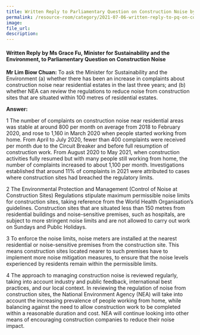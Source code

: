 ```yaml
---  
title: Written Reply to Parliamentary Question on Construction Noise by Ms Grace Fu, Minister for Sustainability and the Environment 
permalink: /resource-room/category/2021-07-06-written-reply-to-pq-on-construction-noise/
image:  
file_url:  
description:  
---  
```


#### Written Reply by Ms Grace Fu, Minister for Sustainability and the Environment, to Parliamentary Question on Construction Noise

**Mr Lim Biow Chuan:** To ask the Minister for Sustainability and the Environment (a) whether there has been an increase in complaints about construction noise near residential estates in the last three years; and (b) whether NEA can review the regulations to reduce noise from construction sites that are situated within 100 metres of residential estates.

**Answer:**

1 The number of complaints on construction noise near residential areas was stable at around 800 per month on average from 2018 to February 2020, and rose to 1,160 in March 2020 when people started working from home. From April to July 2020, fewer than 400 complaints were received per month due to the Circuit Breaker and before full resumption of construction work. From August 2020 to May 2021, when construction activities fully resumed but with many people still working from home, the number of complaints increased to about 1,100 per month. Investigations established that around 11% of complaints in 2021 were attributed to cases where construction sites had breached the regulatory limits.

2 The Environmental Protection and Management (Control of Noise at Construction Sites) Regulations stipulate maximum permissible noise limits for construction sites, taking reference from the World Health Organisation’s guidelines. Construction sites that are situated less than 150 metres from residential buildings and noise-sensitive premises, such as hospitals, are subject to more stringent noise limits and are not allowed to carry out work on Sundays and Public Holidays. 

3 To enforce the noise limits, noise meters are installed at the nearest residential or noise-sensitive premises from the construction site. This means construction sites located nearer to such premises have to implement more noise mitigation measures, to ensure that the noise levels experienced by residents remain within the permissible limits.

4 The approach to managing construction noise is reviewed regularly, taking into account industry and public feedback, international best practices, and our local context. In reviewing the regulation of noise from construction sites, the National Environment Agency (NEA) will take into account the increasing prevalence of people working from home, while balancing against the need to allow construction work to be completed within a reasonable duration and cost. NEA will continue looking into other means of encouraging construction companies to reduce their noise impact. 
